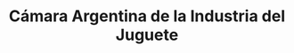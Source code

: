 ---
title: "Cámara Argentina de la Industria del Juguete"
url: /ciudad-autonoma-de-buenos-aires/camara-argentina-de-la-industria-del-juguete/
shop: juguetes
---
